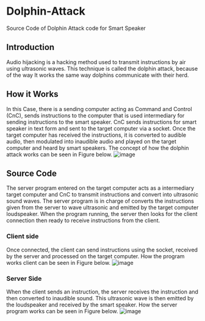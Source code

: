 # Dolphin-Attack
Source Code of Dolphin Attack code for Smart Speaker

## Introduction
Audio hijacking is a hacking method used to
transmit instructions by air using ultrasonic waves. 
This technique is called the dolphin attack, because of the way
It works the same way dolphins communicate with their herd.

## How it Works
In this Case, there is a sending computer acting as Command
and Control (CnC), sends instructions to the computer that is used
intermediary for sending instructions to the smart speaker. CnC sends instructions for
smart speaker in text form and sent to the target computer via a socket.
Once the target computer has received the instructions, it is converted to audible
audio, then modulated into inaudible audio and played on the target computer and
heard by smart speakers. The concept of how the dolphin attack works can be seen
in Figure below.
![image](https://user-images.githubusercontent.com/101856662/186618297-1ad98cb0-c41b-4c5f-9ac5-4a4c3a506df1.png)

## Source Code
The server program entered on the target computer acts as a
intermediary target computer and CnC to transmit instructions and convert
into ultrasonic sound waves. The server program is in charge of
converts the instructions given from the server to wave
ultrasonic and emitted by the target computer loudspeaker. When the program
running, the server then looks for the client connection then ready to receive 
instructions from the client. 

### Client side
Once connected, the client can send instructions using the
socket, received by the server and processed on the target computer. How the program works
client can be seen in Figure below.
![image](https://user-images.githubusercontent.com/101856662/186618436-6fe0fde9-9d5e-4490-a615-d7d9a8d887ad.png)

### Server Side
When the client sends an instruction, the server receives the instruction and then
converted to inaudible sound. This ultrasonic wave is then emitted
by the loudspeaker and received by the smart speaker. How the server program works can be
seen in Figure below.
![image](https://user-images.githubusercontent.com/101856662/186618507-6d019d4a-4aa8-4953-ba4b-9c6a493b911c.png)
